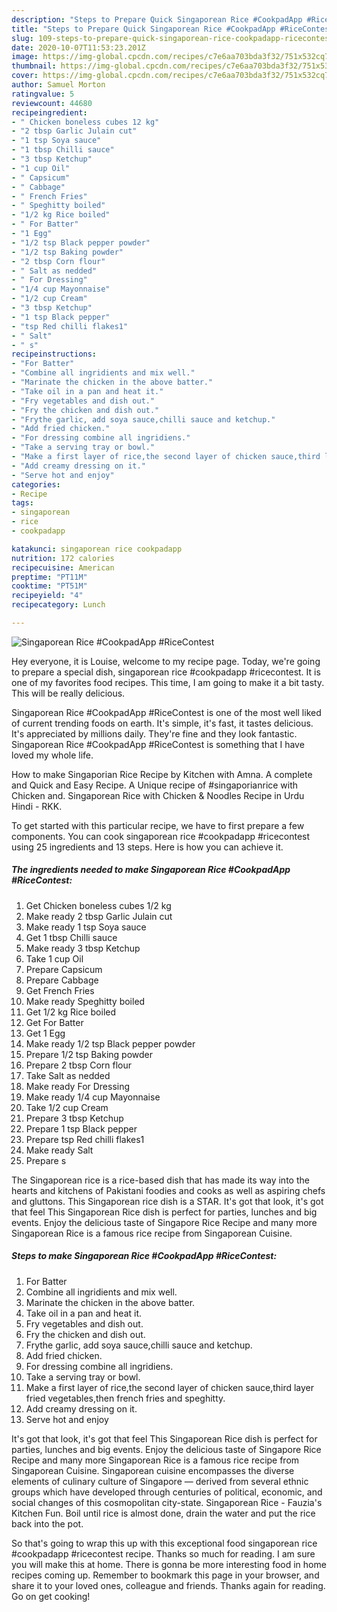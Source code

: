 ```yaml
---
description: "Steps to Prepare Quick Singaporean Rice #CookpadApp #RiceContest"
title: "Steps to Prepare Quick Singaporean Rice #CookpadApp #RiceContest"
slug: 109-steps-to-prepare-quick-singaporean-rice-cookpadapp-ricecontest
date: 2020-10-07T11:53:23.201Z
image: https://img-global.cpcdn.com/recipes/c7e6aa703bda3f32/751x532cq70/singaporean-rice-cookpadapp-ricecontest-recipe-main-photo.jpg
thumbnail: https://img-global.cpcdn.com/recipes/c7e6aa703bda3f32/751x532cq70/singaporean-rice-cookpadapp-ricecontest-recipe-main-photo.jpg
cover: https://img-global.cpcdn.com/recipes/c7e6aa703bda3f32/751x532cq70/singaporean-rice-cookpadapp-ricecontest-recipe-main-photo.jpg
author: Samuel Morton
ratingvalue: 5
reviewcount: 44680
recipeingredient:
- " Chicken boneless cubes 12 kg"
- "2 tbsp Garlic Julain cut"
- "1 tsp Soya sauce"
- "1 tbsp Chilli sauce"
- "3 tbsp Ketchup"
- "1 cup Oil"
- " Capsicum"
- " Cabbage"
- " French Fries"
- " Speghitty boiled"
- "1/2 kg Rice boiled"
- " For Batter"
- "1 Egg"
- "1/2 tsp Black pepper powder"
- "1/2 tsp Baking powder"
- "2 tbsp Corn flour"
- " Salt as nedded"
- " For Dressing"
- "1/4 cup Mayonnaise"
- "1/2 cup Cream"
- "3 tbsp Ketchup"
- "1 tsp Black pepper"
- "tsp Red chilli flakes1"
- " Salt"
- " s"
recipeinstructions:
- "For Batter"
- "Combine all ingridients and mix well."
- "Marinate the chicken in the above batter."
- "Take oil in a pan and heat it."
- "Fry vegetables and dish out."
- "Fry the chicken and dish out."
- "Frythe garlic, add soya sauce,chilli sauce and ketchup."
- "Add fried chicken."
- "For dressing combine all ingridiens."
- "Take a serving tray or bowl."
- "Make a first layer of rice,the second layer of chicken sauce,third layer fried vegetables,then french fries and speghitty."
- "Add creamy dressing on it."
- "Serve hot and enjoy"
categories:
- Recipe
tags:
- singaporean
- rice
- cookpadapp

katakunci: singaporean rice cookpadapp 
nutrition: 172 calories
recipecuisine: American
preptime: "PT11M"
cooktime: "PT51M"
recipeyield: "4"
recipecategory: Lunch

---
```



![Singaporean Rice #CookpadApp #RiceContest](https://img-global.cpcdn.com/recipes/c7e6aa703bda3f32/751x532cq70/singaporean-rice-cookpadapp-ricecontest-recipe-main-photo.jpg)

Hey everyone, it is Louise, welcome to my recipe page. Today, we're going to prepare a special dish, singaporean rice #cookpadapp #ricecontest. It is one of my favorites food recipes. This time, I am going to make it a bit tasty. This will be really delicious.

Singaporean Rice #CookpadApp #RiceContest is one of the most well liked of current trending foods on earth. It's simple, it's fast, it tastes delicious. It's appreciated by millions daily. They're fine and they look fantastic. Singaporean Rice #CookpadApp #RiceContest is something that I have loved my whole life.

How to make Singaporian Rice Recipe by Kitchen with Amna. A complete and Quick and Easy Recipe. A Unique recipe of #singaporianrice with Chicken and. Singaporean Rice with Chicken &amp; Noodles Recipe in Urdu Hindi - RKK.


To get started with this particular recipe, we have to first prepare a few components. You can cook singaporean rice #cookpadapp #ricecontest using 25 ingredients and 13 steps. Here is how you can achieve it.

<!--inarticleads1-->

##### The ingredients needed to make Singaporean Rice #CookpadApp #RiceContest:

1. Get  Chicken boneless cubes 1/2 kg
1. Make ready 2 tbsp Garlic Julain cut
1. Make ready 1 tsp Soya sauce
1. Get 1 tbsp Chilli sauce
1. Make ready 3 tbsp Ketchup
1. Take 1 cup Oil
1. Prepare  Capsicum
1. Prepare  Cabbage
1. Get  French Fries
1. Make ready  Speghitty boiled
1. Get 1/2 kg Rice boiled
1. Get  For Batter
1. Get 1 Egg
1. Make ready 1/2 tsp Black pepper powder
1. Prepare 1/2 tsp Baking powder
1. Prepare 2 tbsp Corn flour
1. Take  Salt as nedded
1. Make ready  For Dressing
1. Make ready 1/4 cup Mayonnaise
1. Take 1/2 cup Cream
1. Prepare 3 tbsp Ketchup
1. Prepare 1 tsp Black pepper
1. Prepare tsp Red chilli flakes1
1. Make ready  Salt
1. Prepare  s


The Singaporean rice is a rice-based dish that has made its way into the hearts and kitchens of Pakistani foodies and cooks as well as aspiring chefs and gluttons. This Singaporean rice dish is a STAR. It&#39;s got that look, it&#39;s got that feel This Singaporean Rice dish is perfect for parties, lunches and big events. Enjoy the delicious taste of Singapore Rice Recipe and many more Singaporean Rice is a famous rice recipe from Singaporean Cuisine. 

<!--inarticleads2-->

##### Steps to make Singaporean Rice #CookpadApp #RiceContest:

1. For Batter
1. Combine all ingridients and mix well.
1. Marinate the chicken in the above batter.
1. Take oil in a pan and heat it.
1. Fry vegetables and dish out.
1. Fry the chicken and dish out.
1. Frythe garlic, add soya sauce,chilli sauce and ketchup.
1. Add fried chicken.
1. For dressing combine all ingridiens.
1. Take a serving tray or bowl.
1. Make a first layer of rice,the second layer of chicken sauce,third layer fried vegetables,then french fries and speghitty.
1. Add creamy dressing on it.
1. Serve hot and enjoy


It&#39;s got that look, it&#39;s got that feel This Singaporean Rice dish is perfect for parties, lunches and big events. Enjoy the delicious taste of Singapore Rice Recipe and many more Singaporean Rice is a famous rice recipe from Singaporean Cuisine. Singaporean cuisine encompasses the diverse elements of culinary culture of Singapore — derived from several ethnic groups which have developed through centuries of political, economic, and social changes of this cosmopolitan city-state. Singaporean Rice - Fauzia&#39;s Kitchen Fun. Boil until rice is almost done, drain the water and put the rice back into the pot. 

So that's going to wrap this up with this exceptional food singaporean rice #cookpadapp #ricecontest recipe. Thanks so much for reading. I am sure you will make this at home. There is gonna be more interesting food in home recipes coming up. Remember to bookmark this page in your browser, and share it to your loved ones, colleague and friends. Thanks again for reading. Go on get cooking!
